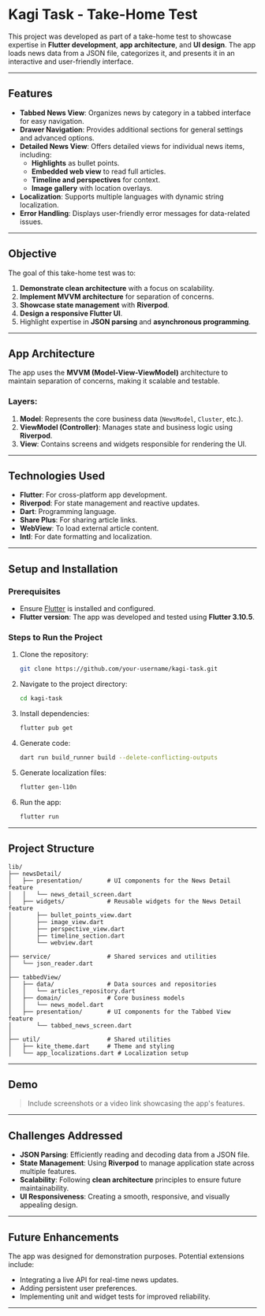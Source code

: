 # **Kagi Task - Take-Home Test**

This project was developed as part of a take-home test to showcase expertise in **Flutter development**, **app architecture**, and **UI design**. The app loads news data from a JSON file, categorizes it, and presents it in an interactive and user-friendly interface.

---

## **Features**
- **Tabbed News View**: Organizes news by category in a tabbed interface for easy navigation.
- **Drawer Navigation**: Provides additional sections for general settings and advanced options.
- **Detailed News View**: Offers detailed views for individual news items, including:
  - **Highlights** as bullet points.
  - **Embedded web view** to read full articles.
  - **Timeline and perspectives** for context.
  - **Image gallery** with location overlays.
- **Localization**: Supports multiple languages with dynamic string localization.
- **Error Handling**: Displays user-friendly error messages for data-related issues.

---

## **Objective**
The goal of this take-home test was to:
1. **Demonstrate clean architecture** with a focus on scalability.
2. **Implement MVVM architecture** for separation of concerns.
3. **Showcase state management** with **Riverpod**.
4. **Design a responsive Flutter UI**.
5. Highlight expertise in **JSON parsing** and **asynchronous programming**.

---

## **App Architecture**
The app uses the **MVVM (Model-View-ViewModel)** architecture to maintain separation of concerns, making it scalable and testable.

### Layers:
1. **Model**: Represents the core business data (`NewsModel`, `Cluster`, etc.).
2. **ViewModel (Controller)**: Manages state and business logic using **Riverpod**.
3. **View**: Contains screens and widgets responsible for rendering the UI.

---

## **Technologies Used**
- **Flutter**: For cross-platform app development.
- **Riverpod**: For state management and reactive updates.
- **Dart**: Programming language.
- **Share Plus**: For sharing article links.
- **WebView**: To load external article content.
- **Intl**: For date formatting and localization.

---

## **Setup and Installation**

### Prerequisites
- Ensure [Flutter](https://docs.flutter.dev/get-started/install) is installed and configured.
- **Flutter version**: The app was developed and tested using **Flutter 3.10.5**.

### Steps to Run the Project
1. Clone the repository:
   ```bash
   git clone https://github.com/your-username/kagi-task.git
   ```
2. Navigate to the project directory:
   ```bash
   cd kagi-task
   ```
3. Install dependencies:
   ```bash
   flutter pub get
   ```
4. Generate code:
   ```bash
   dart run build_runner build --delete-conflicting-outputs
   ```
5. Generate localization files:
   ```bash
   flutter gen-l10n
   ```
6. Run the app:
   ```bash
   flutter run
   ```

---

## **Project Structure**

```
lib/
├── newsDetail/
│   ├── presentation/       # UI components for the News Detail feature
│   │   └── news_detail_screen.dart
│   ├── widgets/            # Reusable widgets for the News Detail feature
│       ├── bullet_points_view.dart
│       ├── image_view.dart
│       ├── perspective_view.dart
│       ├── timeline_section.dart
│       └── webview.dart
│
├── service/                # Shared services and utilities
│   └── json_reader.dart
│
├── tabbedView/
│   ├── data/               # Data sources and repositories
│   │   └── articles_repository.dart
│   ├── domain/             # Core business models
│   │   └── news_model.dart
│   ├── presentation/       # UI components for the Tabbed View feature
│       └── tabbed_news_screen.dart
│
├── util/                   # Shared utilities
│   ├── kite_theme.dart     # Theme and styling
│   └── app_localizations.dart # Localization setup
```

---

## **Demo**
> Include screenshots or a video link showcasing the app's features.

---

## **Challenges Addressed**
- **JSON Parsing**: Efficiently reading and decoding data from a JSON file.
- **State Management**: Using **Riverpod** to manage application state across multiple features.
- **Scalability**: Following **clean architecture** principles to ensure future maintainability.
- **UI Responsiveness**: Creating a smooth, responsive, and visually appealing design.

---

## **Future Enhancements**
The app was designed for demonstration purposes. Potential extensions include:
- Integrating a live API for real-time news updates.
- Adding persistent user preferences.
- Implementing unit and widget tests for improved reliability.

--- 